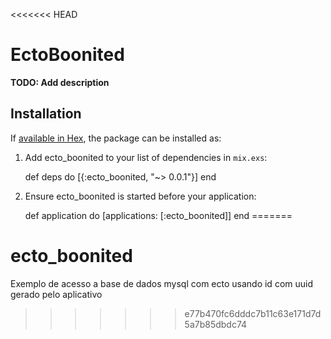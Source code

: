 <<<<<<< HEAD
# EctoBoonited

**TODO: Add description**

## Installation

If [available in Hex](https://hex.pm/docs/publish), the package can be installed as:

  1. Add ecto_boonited to your list of dependencies in `mix.exs`:

        def deps do
          [{:ecto_boonited, "~> 0.0.1"}]
        end

  2. Ensure ecto_boonited is started before your application:

        def application do
          [applications: [:ecto_boonited]]
        end
=======
# ecto_boonited
Exemplo de acesso a base de dados mysql com ecto usando id com uuid gerado pelo aplicativo
>>>>>>> e77b470fc6dddc7b11c63e171d7d5a7b85dbdc74
